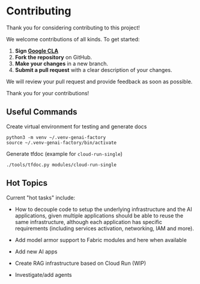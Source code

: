 # Contributing

Thank you for considering contributing to this project!

We welcome contributions of all kinds. To get started:

1. **Sign [Google CLA](https://cla.developers.google.com/about/google-individual)**
2. **Fork the repository** on GitHub.
3. **Make your changes** in a new branch.
4. **Submit a pull request** with a clear description of your changes.

We will review your pull request and provide feedback as soon as possible.

Thank you for your contributions!

## Useful Commands

Create virtual environment for testing and generate docs

```shell
python3 -m venv ~/.venv-genai-factory
source ~/.venv-genai-factory/bin/activate
```

Generate tfdoc (example for `cloud-run-single`)

```shell
./tools/tfdoc.py modules/cloud-run-single
```

## Hot Topics

Current "hot tasks" include:

- How to decouple code to setup the underlying infrastructure and the AI applications, given multiple applications should be able to reuse the same infrastructure, although each application has specific requirements (including services activation, networking, IAM and more).

- Add model armor support to Fabric modules and here when available

- Add new AI apps

- Create RAG infrastructure based on Cloud Run (WIP)

- Investigate/add agents

